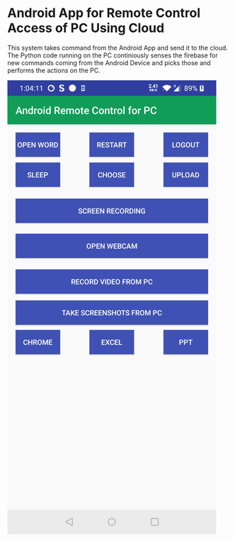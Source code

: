 # Android App for Remote Control Access of PC Using Cloud

This system takes command from the Android App and send it to the cloud. The Python code running on the PC continiously senses the firebase for new commands coming from the Android Device and picks those and performs the actions on the PC. 

![](https://github.com/sneha-almeida/Android-App-for-Remote-Control-Access-of-PC-Using-Cloud-/blob/main/Screenshot_20210602-010411.jpg)

![]()



